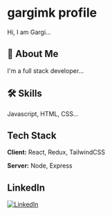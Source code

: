 
# gargimk profile
Hi, I am Gargi...


## 🚀 About Me
I'm a full stack developer...

  
## 🛠 Skills
Javascript, HTML, CSS...

  
## Tech Stack

**Client:** React, Redux, TailwindCSS

**Server:** Node, Express

## LinkedIn
<a href="https://www.linkedin.com/in/gargimrunalkulkarni/"><img alt="LinkedIn" src="https://img.shields.io/badge/linkedin%20-%230077B5.svg?&style=for-the-badge&logo=linkedin&logoColor=white"/></a>
